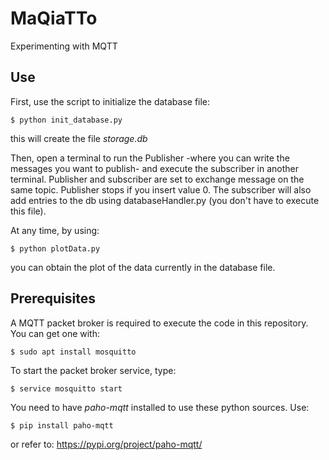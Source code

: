 # MaQiaTTo
Experimenting with MQTT

## Use
First, use the script to initialize the database file:

    $ python init_database.py

this will create the file *storage.db*

Then, open a terminal to run the Publisher -where you can write the messages
you want to publish- and execute the subscriber in another terminal.
Publisher and subscriber are set to exchange message on the same topic.
Publisher stops if you insert value 0.
The subscriber will also add entries to the db using databaseHandler.py
(you don't have to execute this file).

At any time, by using:

    $ python plotData.py

you can obtain the plot of the data currently in the database file.

## Prerequisites
A MQTT packet broker is required to execute the code in this repository.
You can get one with:

    $ sudo apt install mosquitto

To start the packet broker service, type:

    $ service mosquitto start

You need to have *paho-mqtt* installed to use these python sources.
Use:

    $ pip install paho-mqtt

or refer to: https://pypi.org/project/paho-mqtt/